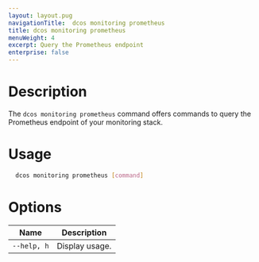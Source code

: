 ```yaml
---
layout: layout.pug
navigationTitle:  dcos monitoring prometheus
title: dcos monitoring prometheus
menuWeight: 4
excerpt: Query the Prometheus endpoint
enterprise: false
---
```


# Description

The `dcos monitoring prometheus` command offers commands to query the Prometheus endpoint of your monitoring stack.

# Usage

```bash
  dcos monitoring prometheus [command]
```

# Options

| Name |  Description |
|---------|-------------|
| `--help, h`   |   Display usage. |

